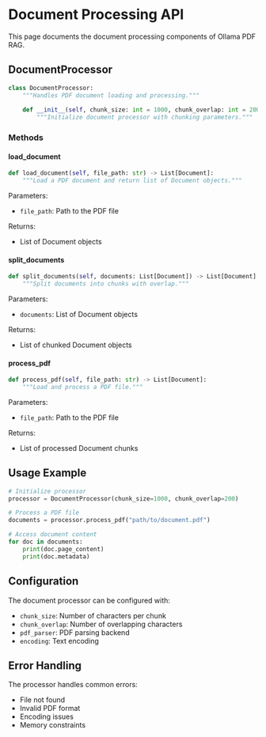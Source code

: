 # Document Processing API

This page documents the document processing components of Ollama PDF RAG.

## DocumentProcessor

```python
class DocumentProcessor:
    """Handles PDF document loading and processing."""
    
    def __init__(self, chunk_size: int = 1000, chunk_overlap: int = 200):
        """Initialize document processor with chunking parameters."""
```

### Methods

#### load_document
```python
def load_document(self, file_path: str) -> List[Document]:
    """Load a PDF document and return list of Document objects."""
```

Parameters:
- `file_path`: Path to the PDF file

Returns:
- List of Document objects

#### split_documents
```python
def split_documents(self, documents: List[Document]) -> List[Document]:
    """Split documents into chunks with overlap."""
```

Parameters:
- `documents`: List of Document objects

Returns:
- List of chunked Document objects

#### process_pdf
```python
def process_pdf(self, file_path: str) -> List[Document]:
    """Load and process a PDF file."""
```

Parameters:
- `file_path`: Path to the PDF file

Returns:
- List of processed Document chunks

## Usage Example

```python
# Initialize processor
processor = DocumentProcessor(chunk_size=1000, chunk_overlap=200)

# Process a PDF file
documents = processor.process_pdf("path/to/document.pdf")

# Access document content
for doc in documents:
    print(doc.page_content)
    print(doc.metadata)
```

## Configuration

The document processor can be configured with:

- `chunk_size`: Number of characters per chunk
- `chunk_overlap`: Number of overlapping characters
- `pdf_parser`: PDF parsing backend
- `encoding`: Text encoding

## Error Handling

The processor handles common errors:

- File not found
- Invalid PDF format
- Encoding issues
- Memory constraints 